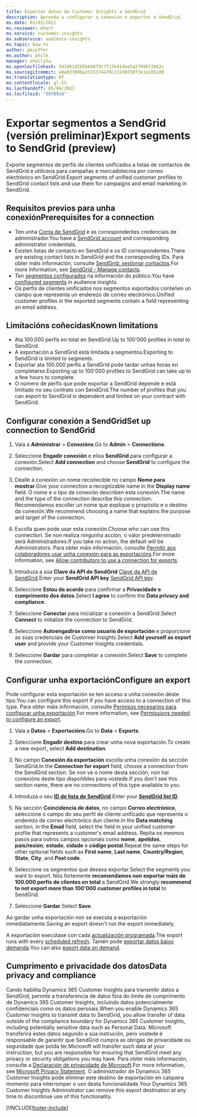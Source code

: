 ```yaml
---
title: Exportar datos de Customer Insights a SendGrid
description: Aprenda a configurar a conexión e exportar a SendGrid.
ms.date: 03/03/2021
ms.reviewer: mhart
ms.service: customer-insights
ms.subservice: audience-insights
ms.topic: how-to
author: pkieffer
ms.author: philk
manager: shellyha
ms.openlocfilehash: 5d3d61d2b5b68079c7717e41dee5a2f698f2b62c
ms.sourcegitcommit: e8e03309ba2515374a70c132d0758f3e1e1851d0
ms.translationtype: HT
ms.contentlocale: gl-ES
ms.lasthandoff: 05/04/2021
ms.locfileid: "5976914"
---
```

# <a name="export-segments-to-sendgrid-preview"></a><span data-ttu-id="7db3c-103">Exportar segmentos a SendGrid (versión preliminar)</span><span class="sxs-lookup"><span data-stu-id="7db3c-103">Export segments to SendGrid (preview)</span></span>

<span data-ttu-id="7db3c-104">Exporte segmentos de perfís de clientes unificados a listas de contactos de SendGrid e utilíceos para campañas e mercadotecnia por correo electrónico en SendGrid.</span><span class="sxs-lookup"><span data-stu-id="7db3c-104">Export segments of unified customer profiles to SendGrid contact lists and use them for campaigns and email marketing in SendGrid.</span></span> 

## <a name="prerequisites-for-a-connection"></a><span data-ttu-id="7db3c-105">Requisitos previos para unha conexión</span><span class="sxs-lookup"><span data-stu-id="7db3c-105">Prerequisites for a connection</span></span>

-   <span data-ttu-id="7db3c-106">Ten unha [Conta de SendGrid](https://sendgrid.com/) e as correspondentes credenciais de administrador.</span><span class="sxs-lookup"><span data-stu-id="7db3c-106">You have a [SendGrid account](https://sendgrid.com/) and corresponding administrator credentials.</span></span>
-   <span data-ttu-id="7db3c-107">Existen listas de contacto en SendGrid e os ID correspondentes.</span><span class="sxs-lookup"><span data-stu-id="7db3c-107">There are existing contact lists in SendGrid and the corresponding IDs.</span></span> <span data-ttu-id="7db3c-108">Para obter máis información, consulte [SendGrid: xestionar contactos](https://sendgrid.com/docs/ui/managing-contacts/create-and-manage-contacts/#manage-contacts).</span><span class="sxs-lookup"><span data-stu-id="7db3c-108">For more information, see [SendGrid - Manage contacts](https://sendgrid.com/docs/ui/managing-contacts/create-and-manage-contacts/#manage-contacts).</span></span>
-   <span data-ttu-id="7db3c-109">Ten [segmentos configurados](segments.md) na información do público.</span><span class="sxs-lookup"><span data-stu-id="7db3c-109">You have [configured segments](segments.md) in audience insights.</span></span>
-   <span data-ttu-id="7db3c-110">Os perfís de clientes unificados nos segmentos exportados conteñen un campo que representa un enderezo de correo electrónico.</span><span class="sxs-lookup"><span data-stu-id="7db3c-110">Unified customer profiles in the exported segments contain a field representing an email address.</span></span>

## <a name="known-limitations"></a><span data-ttu-id="7db3c-111">Limitacións coñecidas</span><span class="sxs-lookup"><span data-stu-id="7db3c-111">Known limitations</span></span>

- <span data-ttu-id="7db3c-112">Ata 100.000 perfís en total en SendGrid.</span><span class="sxs-lookup"><span data-stu-id="7db3c-112">Up to 100'000 profiles in total to SendGrid.</span></span>
- <span data-ttu-id="7db3c-113">A exportación a SendGrid está limitada a segmentos.</span><span class="sxs-lookup"><span data-stu-id="7db3c-113">Exporting to SendGrid is limited to segments.</span></span>
- <span data-ttu-id="7db3c-114">Exportar ata 100.000 perfís a SendGrid pode tardar unhas horas en completarse.</span><span class="sxs-lookup"><span data-stu-id="7db3c-114">Exporting up to 100'000 profiles to SendGrid can take up to a few hours to complete.</span></span> 
- <span data-ttu-id="7db3c-115">O número de perfís que pode exportar a SendGrid depende e está limitado no seu contrato con SendGrid.</span><span class="sxs-lookup"><span data-stu-id="7db3c-115">The number of profiles that you can export to SendGrid is dependent and limited on your contract with SendGrid.</span></span>

## <a name="set-up-connection-to-sendgrid"></a><span data-ttu-id="7db3c-116">Configurar conexión a SendGrid</span><span class="sxs-lookup"><span data-stu-id="7db3c-116">Set up connection to SendGrid</span></span>

1. <span data-ttu-id="7db3c-117">Vaia a **Administrar** > **Conexións**.</span><span class="sxs-lookup"><span data-stu-id="7db3c-117">Go to **Admin** > **Connections**.</span></span>

1. <span data-ttu-id="7db3c-118">Seleccione **Engadir conexión** e elixa **SendGrid** para configurar a conexión.</span><span class="sxs-lookup"><span data-stu-id="7db3c-118">Select **Add connection** and choose **SendGrid** to configure the connection.</span></span>

1. <span data-ttu-id="7db3c-119">Déalle á conexión un nome recoñecible no campo **Nome para mostrar**.</span><span class="sxs-lookup"><span data-stu-id="7db3c-119">Give your connection a recognizable name in the **Display name** field.</span></span> <span data-ttu-id="7db3c-120">O nome e o tipo de conexión describen esta conexión.</span><span class="sxs-lookup"><span data-stu-id="7db3c-120">The name and the type of the connection describe this connection.</span></span> <span data-ttu-id="7db3c-121">Recomendamos escoller un nome que explique o propósito e o destino da conexión.</span><span class="sxs-lookup"><span data-stu-id="7db3c-121">We recommend choosing a name that explains the purpose and target of the connection.</span></span>

1. <span data-ttu-id="7db3c-122">Escolla quen pode usar esta conexión.</span><span class="sxs-lookup"><span data-stu-id="7db3c-122">Choose who can use this connection.</span></span> <span data-ttu-id="7db3c-123">Se non realiza ningunha acción, o valor predeterminado será Administradores.</span><span class="sxs-lookup"><span data-stu-id="7db3c-123">If you take no action, the default will be Administrators.</span></span> <span data-ttu-id="7db3c-124">Para obter máis información, consulte [Permitir aos colaboradores usar unha conexión para as exportacións](connections.md#allow-contributors-to-use-a-connection-for-exports).</span><span class="sxs-lookup"><span data-stu-id="7db3c-124">For more information, see [Allow contributors to use a connection for exports](connections.md#allow-contributors-to-use-a-connection-for-exports).</span></span>

1. <span data-ttu-id="7db3c-125">Introduza a súa **Clave da API de SendGrid** [Clave da API de SendGrid](https://sendgrid.com/docs/ui/account-and-settings/api-keys/).</span><span class="sxs-lookup"><span data-stu-id="7db3c-125">Enter your **SendGrid API key** [SendGrid API key](https://sendgrid.com/docs/ui/account-and-settings/api-keys/).</span></span>

1. <span data-ttu-id="7db3c-126">Seleccione **Estou de acordo** para confirmar a **Privacidade e cumprimento dos datos**.</span><span class="sxs-lookup"><span data-stu-id="7db3c-126">Select **I agree** to confirm the **Data privacy and compliance**.</span></span>

1. <span data-ttu-id="7db3c-127">Seleccione **Conectar** para inicializar a conexión a SendGrid.</span><span class="sxs-lookup"><span data-stu-id="7db3c-127">Select **Connect** to initialize the connection to SendGrid.</span></span>

1. <span data-ttu-id="7db3c-128">Seleccione **Autoengadirse como usuario de exportación** e proporcione as súas credenciais de Customer Insights.</span><span class="sxs-lookup"><span data-stu-id="7db3c-128">Select **Add yourself as export user** and provide your Customer Insights credentials.</span></span>

1. <span data-ttu-id="7db3c-129">Seleccione **Gardar** para completar a conexión.</span><span class="sxs-lookup"><span data-stu-id="7db3c-129">Select **Save** to complete the connection.</span></span>

## <a name="configure-an-export"></a><span data-ttu-id="7db3c-130">Configurar unha exportación</span><span class="sxs-lookup"><span data-stu-id="7db3c-130">Configure an export</span></span>

<span data-ttu-id="7db3c-131">Pode configurar esta exportación se ten acceso a unha conexión deste tipo.</span><span class="sxs-lookup"><span data-stu-id="7db3c-131">You can configure this export if you have access to a connection of this type.</span></span> <span data-ttu-id="7db3c-132">Para obter máis información, consulte [Permisos necesarios para configurar unha exportación](export-destinations.md#set-up-a-new-export).</span><span class="sxs-lookup"><span data-stu-id="7db3c-132">For more information, see [Permissions needed to configure an export](export-destinations.md#set-up-a-new-export).</span></span>

1. <span data-ttu-id="7db3c-133">Vaia a **Datos** > **Exportacións**.</span><span class="sxs-lookup"><span data-stu-id="7db3c-133">Go to **Data** > **Exports**.</span></span>

1. <span data-ttu-id="7db3c-134">Seleccione **Engadir destino** para crear unha nova exportación.</span><span class="sxs-lookup"><span data-stu-id="7db3c-134">To create a new export, select **Add destination**.</span></span>

1. <span data-ttu-id="7db3c-135">No campo **Conexión da exportación** escolla unha conexión da sección SendGrid.</span><span class="sxs-lookup"><span data-stu-id="7db3c-135">In the **Connection for export** field, choose a connection from the SendGrid section.</span></span> <span data-ttu-id="7db3c-136">Se non ve o nome desta sección, non hai conexións deste tipo dispoñibles para vostede.</span><span class="sxs-lookup"><span data-stu-id="7db3c-136">If you don't see this section name, there are no connections of this type available to you.</span></span>

1. <span data-ttu-id="7db3c-137">Introduza o seu **[ID de lista de SendGrid](https://sendgrid.com/docs/ui/managing-contacts/create-and-manage-contacts/#manage-contacts)**.</span><span class="sxs-lookup"><span data-stu-id="7db3c-137">Enter your **[SendGrid list ID](https://sendgrid.com/docs/ui/managing-contacts/create-and-manage-contacts/#manage-contacts)**.</span></span>

1. <span data-ttu-id="7db3c-138">Na sección **Coincidencia de datos**, no campo **Correo electrónico**, seleccione o campo do seu perfil de cliente unificado que representa o enderezo de correo electrónico dun cliente.</span><span class="sxs-lookup"><span data-stu-id="7db3c-138">In the **Data matching** section, in the **Email** field, select the field in your unified customer profile that represents a customer's email address.</span></span> <span data-ttu-id="7db3c-139">Repita os mesmos pasos para outros campos opcionais como **nome**, **apelidos**, **país/rexión**, **estado**, **cidade** e **código postal**.</span><span class="sxs-lookup"><span data-stu-id="7db3c-139">Repeat the same steps for other optional fields such as **First name**, **Last name**, **Country/Region**, **State**, **City**, and **Post code**.</span></span>

1. <span data-ttu-id="7db3c-140">Seleccione os segmentos que desexa exportar.</span><span class="sxs-lookup"><span data-stu-id="7db3c-140">Select the segments you want to export.</span></span> <span data-ttu-id="7db3c-141">Nós fortemente **recomendamos non exportar máis de 100.000 perfís de clientes en total** a SendGrid.</span><span class="sxs-lookup"><span data-stu-id="7db3c-141">We strongly **recommend to not export more than 100'000 customer profiles in total** to SendGrid.</span></span> 

1. <span data-ttu-id="7db3c-142">Seleccione **Gardar**.</span><span class="sxs-lookup"><span data-stu-id="7db3c-142">Select **Save**.</span></span>

<span data-ttu-id="7db3c-143">Ao gardar unha exportación non se executa a exportación inmediatamente.</span><span class="sxs-lookup"><span data-stu-id="7db3c-143">Saving an export doesn't run the export immediately.</span></span>

<span data-ttu-id="7db3c-144">A exportación execútase con cada [actualización programada](system.md#schedule-tab).</span><span class="sxs-lookup"><span data-stu-id="7db3c-144">The export runs with every [scheduled refresh](system.md#schedule-tab).</span></span> <span data-ttu-id="7db3c-145">Tamén pode [exportar datos baixo demanda](export-destinations.md#run-exports-on-demand).</span><span class="sxs-lookup"><span data-stu-id="7db3c-145">You can also [export data on demand](export-destinations.md#run-exports-on-demand).</span></span> 

## <a name="data-privacy-and-compliance"></a><span data-ttu-id="7db3c-146">Cumprimento e privacidade dos datos</span><span class="sxs-lookup"><span data-stu-id="7db3c-146">Data privacy and compliance</span></span>

<span data-ttu-id="7db3c-147">Cando habilita Dynamics 365 Customer Insights para transmitir datos a SendGrid, permite a transferencia de datos fóra do límite de cumprimento de Dynamics 365 Customer Insights, incluíndo datos potencialmente confidenciais como os datos persoais.</span><span class="sxs-lookup"><span data-stu-id="7db3c-147">When you enable Dynamics 365 Customer Insights to transmit data to SendGrid, you allow transfer of data outside of the compliance boundary for Dynamics 365 Customer Insights, including potentially sensitive data such as Personal Data.</span></span> <span data-ttu-id="7db3c-148">Microsoft transferirá estes datos segundo a súa instrución, pero vostede é responsable de garantir que SendGrid cumpra as obrigas de privacidade ou seguridade que poida ter.</span><span class="sxs-lookup"><span data-stu-id="7db3c-148">Microsoft will transfer such data at your instruction, but you are responsible for ensuring that SendGrid meet any privacy or security obligations you may have.</span></span> <span data-ttu-id="7db3c-149">Para obter máis información, consulte a [Declaración de privacidade de Microsoft](https://go.microsoft.com/fwlink/?linkid=396732).</span><span class="sxs-lookup"><span data-stu-id="7db3c-149">For more information, see [Microsoft Privacy Statement](https://go.microsoft.com/fwlink/?linkid=396732).</span></span>
<span data-ttu-id="7db3c-150">O administrador de Dynamics 365 Customer Insights pode eliminar este destino de exportación en calquera momento para interromper o uso desta funcionalidade.</span><span class="sxs-lookup"><span data-stu-id="7db3c-150">Your Dynamics 365 Customer Insights Administrator can remove this export destination at any time to discontinue use of this functionality.</span></span>


[!INCLUDE[footer-include](../includes/footer-banner.md)]